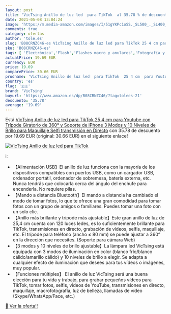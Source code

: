 ```yaml
---
layout: post
title: 'VicTsing Anillo de luz led  para TikTok  al 35.78 % de descuento'
date: 2021-05-08 13:04:24
image: 'https://m.media-amazon.com/images/I/51gYKPc1oSS._SL500_._SL400_.jpg'
comments: true
category: ofertas
author: 'tole.es'
slug: 'B08CRNZC46-es VicTsing Anillo de luz led para TikTok 25 4 cm para...'
sku: 'B08CRNZC46-es'
tags: [ 'Electrónica','Flash','Flashes macro y anulares','Fotografía y videocámaras','iphone','victsing', ]
actualPrice: 19.69 EUR
currency: EUR
price: 19.69
comparePrice: 30.66 EUR
prodname: 'VicTsing Anillo de luz led  para TikTok  25 4 cm  para Youtube  con Trípode Giratorio de 360° y Soporte de iPhone  3 Modos y 10 Niveles de Brillo  para Maquillaje  Selfi  transmisión en Directo'
country: 'es'
flag: '🇪🇸'
brand: 'VicTsing'
buyurl: 'https://www.amazon.es/dp/B08CRNZC46/?tag=tolees-21'
descuento: '35.78'
average: '19.69'
---
```


Está [VicTsing Anillo de luz led  para TikTok  25 4 cm  para Youtube  con Trípode Giratorio de 360° y Soporte de iPhone  3 Modos y 10 Niveles de Brillo  para Maquillaje  Selfi  transmisión en Directo](https://www.amazon.es/dp/B08CRNZC46/?tag=tolees-21) con 35.78 de descuento por 19.69 EUR (original: 30.66 EUR) en el siguiente enlace!

[![VicTsing Anillo de luz led  para TikTok ](https://m.media-amazon.com/images/I/51gYKPc1oSS._SL500_._SL400_.jpg)](https://www.amazon.es/dp/B08CRNZC46/?tag=tolees-21)

ℹ️:

- 【Alimentación USB】El anillo de luz funciona con la mayoría de los dispositivos compatibles con puertos USB, como un cargador USB, ordenador portátil, ordenador de sobremesa, batería externa, etc. Nunca tendrás que colocarla cerca del ángulo del enchufe para encenderla. No requiere pilas.
- 【Mando a distancia Bluetooth】El mando a distancia ha cambiado el modo de tomar fotos, lo que te ofrece una gran comodidad para tomar fotos con un grupo de amigos o familiares. Puedes tomar una foto con un solo clic.
- 【Anillo más brillante y trípode más ajustable】Este gran anillo de luz de 25,4 cm cuenta con 120 luces ledes, es lo suficientemente brillante para TikTok, transmisiones en directo, grabación de vídeos, selfis, maquillaje, etc. El trípode para teléfono (ancho ≤ 80 mm) se puede ajustar a 360° en la dirección que necesites. (Soporte para cámara Web)
- 【3 modos y 10 niveles de brillo ajustable】La lámpara led VicTsing está equipada con 3 modos de iluminación en color (blanco frío/blanco cálido/amarillo cálido) y 10 niveles de brillo a elegir. Se adapta a cualquier efecto de iluminación que desees para tus vídeos o imágenes, muy popular.
- 【Funciones múltiples】 El anillo de luz VicTsing será una buena elección para tu vida y trabajo, para grabar pequeños vídeos para TikTok, tomar fotos, selfis, vídeos de YouTube, transmisiones en directo, maquillaje, macrofotografía, luz de belleza, llamadas de vídeo (Skype/WhatsApp/Face, etc.)

[🛒 Ver la oferta!!](https://www.amazon.es/dp/B08CRNZC46/?tag=tolees-21)
